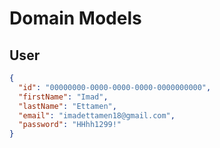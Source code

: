 # Domain Models

## User

```json
{
  "id": "00000000-0000-0000-0000-0000000000",
  "firstName": "Imad",
  "lastName": "Ettamen",
  "email": "imadettamen18@gmail.com",
  "password": "HHhh1299!"
}
```
